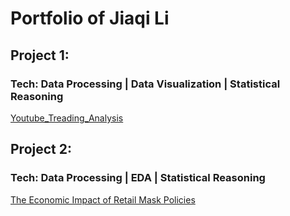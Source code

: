 # Portfolio of Jiaqi Li

## Project 1:
### Tech: Data Processing | Data Visualization | Statistical Reasoning
[Youtube_Treading_Analysis](https://github.com/jiaqi2022/Youtube_Treading_Analysis)

## Project 2:
### Tech: Data Processing | EDA | Statistical Reasoning
[The Economic Impact of Retail Mask Policies](https://github.com/jiaqi2022/Economic_Impact_of_Mask_Policy_EDA)
